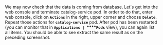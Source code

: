 
We may now check that the data is coming from database. Let's get into
the web console and terminate catalog-service pod. In
order to do that, enter web console,
click on **`Actions`** in the right, upper corner and choose
**`Delete`**. Repeat those actions for **`catalog-service`** pod. After
pod has been restarted (you can monitor that in
**`Applications | `****`Pods`** view), you can again list all items. You
should be able to see extract the same result as on the preceding
screenshot.
